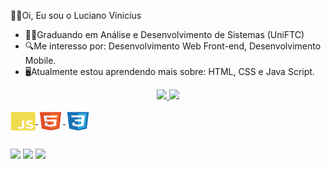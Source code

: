 👨‍💻Oi, Eu sou o Luciano Vinicius

- 👨‍🎓Graduando em Análise e Desenvolvimento de Sistemas (UniFTC) 
- 🔍Me interesso por: Desenvolvimento Web Front-end, Desenvolvimento Mobile.
- 🖥️Atualmente estou aprendendo mais sobre: HTML, CSS e Java Script.

<div align="center">
  <a href="https://github.com/LucianoVGomes">
  <img height="180em" src="https://github-readme-stats.vercel.app/api?username=LucianoVGomes&show_icons=true&theme=dark&include_all_commits=true&count_private=true"/>
  <img height="180em" src="https://github-readme-stats.vercel.app/api/top-langs/?username=LucianoVGomes&layout=compact&langs_count=7&theme=dark"/>
</div>

<div style="display: inline_block"><br>
  <img align="center" alt="LVG-Js" height="30" width="40" src="https://raw.githubusercontent.com/devicons/devicon/master/icons/javascript/javascript-plain.svg">
  <img align="center" alt="LVG-HTML" height="30" width="40" src="https://raw.githubusercontent.com/devicons/devicon/master/icons/html5/html5-original.svg">
  <img align="center" alt="LVG-CSS" height="30" width="40" src="https://raw.githubusercontent.com/devicons/devicon/master/icons/css3/css3-original.svg">
</div>

 ##

<div> 
  <a href="https://www.instagram.com/luciano.vini1/" target="_blank"><img src="https://img.shields.io/badge/-Instagram-%23E4405F?style=for-the-badge&logo=instagram&logoColor=white" target="_blank"></a>
  <a href = "mailto:patosanta1000@gmail.com"><img src="https://img.shields.io/badge/-Gmail-%23333?style=for-the-badge&logo=gmail&logoColor=white" target="_blank"></a>
  <a href="https://www.linkedin.com/in/luciano-vinicius-1b239a21b/" target="_blank"><img src="https://img.shields.io/badge/-LinkedIn-%230077B5?style=for-the-badge&logo=linkedin&logoColor=white" target="_blank"></a>  
</div>
